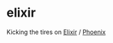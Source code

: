 # elixir

Kicking the tires on [Elixir](http://elixir-lang.org/) / [Phoenix](http://www.phoenixframework.org/) 
